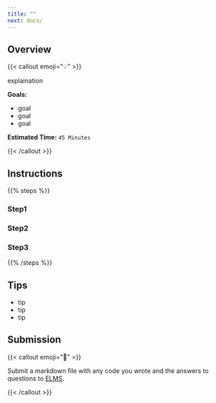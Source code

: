 ```yaml
---
title: ""
next: docs/
---
```


## Overview

{{< callout emoji="💡" >}}

explaination

**Goals:**

- goal
- goal
- goal

**Estimated Time:** `45 Minutes`

{{< /callout >}}

## Instructions

{{% steps %}}

### Step1

### Step2

### Step3

{{% /steps %}}

## Tips

- tip
- tip
- tip

## Submission

{{< callout emoji="📝" >}}

Submit a markdown file with any code you wrote and the answers to questions to
[ELMS](https://umd.instructure.com/courses/1374508/assignments).

{{< /callout >}}
